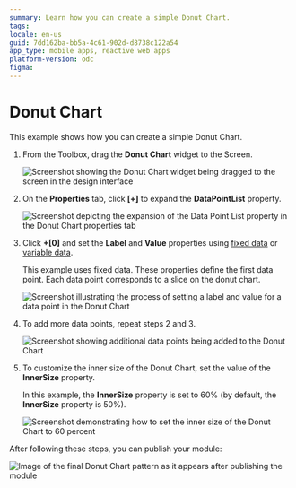 ```yaml
---
summary: Learn how you can create a simple Donut Chart.
tags: 
locale: en-us
guid: 7dd162ba-bb5a-4c61-902d-d8738c122a54
app_type: mobile apps, reactive web apps
platform-version: odc
figma:
---
```


# Donut Chart

This example shows how you can create a simple Donut Chart.

1. From the Toolbox, drag the **Donut Chart** widget to the Screen.

    ![Screenshot showing the Donut Chart widget being dragged to the screen in the design interface](images/chartdonut-drag-ss.png "Dragging Donut Chart Widget")

1. On the **Properties** tab, click **[+]** to expand the **DataPointList** property.

    ![Screenshot depicting the expansion of the Data Point List property in the Donut Chart properties tab](images/chartdonut-expand-ss.png "Expanding Data Point List Property")

1. Click **+[0]** and set the **Label** and **Value** properties using [fixed data](data.md#populate-your-chart-with-fixed-data) or [variable data](data.md#populate-your-chart-with-variable-data).

    This example uses fixed data. These properties define the first data point. Each data point corresponds to a slice on the donut chart. 

    ![Screenshot illustrating the process of setting a label and value for a data point in the Donut Chart](images/chartdonut-datapoint-ss.png "Setting a Data Point")

1. To add more data points, repeat steps 2 and 3.
    
    ![Screenshot showing additional data points being added to the Donut Chart](images/chartdonut-extra-datapoints-ss.png "Adding More Data Points")

1. To customize the inner size of the Donut Chart, set the value of the **InnerSize** property. 

    In this example, the **InnerSize** property is set to 60% (by default, the **InnerSize** property is 50%).

    ![Screenshot demonstrating how to set the inner size of the Donut Chart to 60 percent](images/chartdonut-innersize-ss.png "Setting Inner Size of Donut Chart")

After following these steps, you can publish your module:

![Image of the final Donut Chart pattern as it appears after publishing the module](images/chartdonut-result.png "Final Donut Chart Pattern Result")
